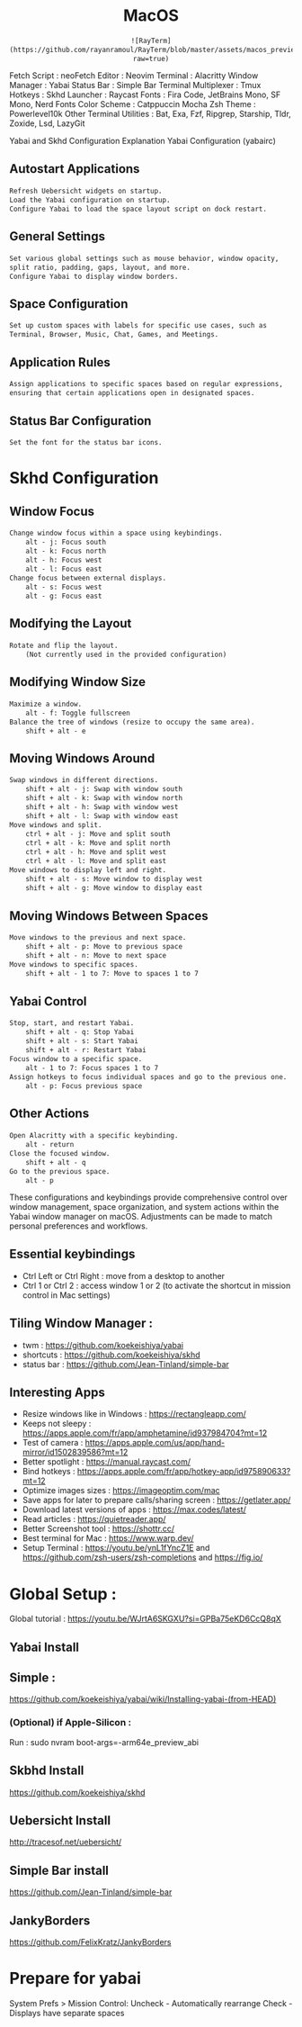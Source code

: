 <div align="center">
    <h1>MacOS</h1>

    ![RayTerm](https://github.com/rayanramoul/RayTerm/blob/master/assets/macos_preview.png?raw=true)
</div>

Fetch Script : neoFetch
Editor : Neovim
Terminal : Alacritty
Window Manager : Yabai
Status Bar : Simple Bar
Terminal Multiplexer : Tmux
Hotkeys : Skhd
Launcher : Raycast
Fonts : Fira Code, JetBrains Mono, SF Mono, Nerd Fonts
Color Scheme : Catppuccin Mocha
Zsh Theme : Powerlevel10k
Other Terminal Utilities : Bat, Exa, Fzf, Ripgrep, Starship, Tldr, Zoxide, Lsd, LazyGit

Yabai and Skhd Configuration Explanation
Yabai Configuration (yabairc)
## Autostart Applications

    Refresh Uebersicht widgets on startup.
    Load the Yabai configuration on startup.
    Configure Yabai to load the space layout script on dock restart.

## General Settings

    Set various global settings such as mouse behavior, window opacity, split ratio, padding, gaps, layout, and more.
    Configure Yabai to display window borders.

## Space Configuration

    Set up custom spaces with labels for specific use cases, such as Terminal, Browser, Music, Chat, Games, and Meetings.

## Application Rules

    Assign applications to specific spaces based on regular expressions, ensuring that certain applications open in designated spaces.

## Status Bar Configuration

    Set the font for the status bar icons.

# Skhd Configuration
## Window Focus

    Change window focus within a space using keybindings.
        alt - j: Focus south
        alt - k: Focus north
        alt - h: Focus west
        alt - l: Focus east
    Change focus between external displays.
        alt - s: Focus west
        alt - g: Focus east

## Modifying the Layout

    Rotate and flip the layout.
        (Not currently used in the provided configuration)

## Modifying Window Size

    Maximize a window.
        alt - f: Toggle fullscreen
    Balance the tree of windows (resize to occupy the same area).
        shift + alt - e

## Moving Windows Around

    Swap windows in different directions.
        shift + alt - j: Swap with window south
        shift + alt - k: Swap with window north
        shift + alt - h: Swap with window west
        shift + alt - l: Swap with window east
    Move windows and split.
        ctrl + alt - j: Move and split south
        ctrl + alt - k: Move and split north
        ctrl + alt - h: Move and split west
        ctrl + alt - l: Move and split east
    Move windows to display left and right.
        shift + alt - s: Move window to display west
        shift + alt - g: Move window to display east

## Moving Windows Between Spaces

    Move windows to the previous and next space.
        shift + alt - p: Move to previous space
        shift + alt - n: Move to next space
    Move windows to specific spaces.
        shift + alt - 1 to 7: Move to spaces 1 to 7

## Yabai Control

    Stop, start, and restart Yabai.
        shift + alt - q: Stop Yabai
        shift + alt - s: Start Yabai
        shift + alt - r: Restart Yabai
    Focus window to a specific space.
        alt - 1 to 7: Focus spaces 1 to 7
    Assign hotkeys to focus individual spaces and go to the previous one.
        alt - p: Focus previous space

## Other Actions

    Open Alacritty with a specific keybinding.
        alt - return
    Close the focused window.
        shift + alt - q
    Go to the previous space.
        alt - p

These configurations and keybindings provide comprehensive control over window management, space organization, and system actions within the Yabai window manager on macOS. Adjustments can be made to match personal preferences and workflows.


## Essential keybindings 
- Ctrl Left or Ctrl Right : move from a desktop to another
- Ctrl 1 or Ctrl 2 : access window 1 or 2 (to activate the shortcut in mission control in Mac settings)

## Tiling Window Manager :
- twm : https://github.com/koekeishiya/yabai
- shortcuts : https://github.com/koekeishiya/skhd
- status bar : https://github.com/Jean-Tinland/simple-bar


## Interesting Apps
- Resize windows like in Windows : https://rectangleapp.com/
- Keeps not sleepy : https://apps.apple.com/fr/app/amphetamine/id937984704?mt=12
- Test of camera : https://apps.apple.com/us/app/hand-mirror/id1502839586?mt=12
- Better spotlight : https://manual.raycast.com/
- Bind hotkeys : https://apps.apple.com/fr/app/hotkey-app/id975890633?mt=12
- Optimize images sizes : https://imageoptim.com/mac
- Save apps for later to prepare calls/sharing screen : https://getlater.app/
- Download latest versions of apps : https://max.codes/latest/
- Read articles : https://quietreader.app/
- Better Screenshot tool : https://shottr.cc/
- Best terminal for Mac : https://www.warp.dev/
- Setup Terminal : https://youtu.be/ynL1fYncZ1E and https://github.com/zsh-users/zsh-completions and https://fig.io/

# Global Setup :
Global tutorial : https://youtu.be/WJrtA6SKGXU?si=GPBa75eKD6CcQ8qX


## Yabai Install
## Simple :
https://github.com/koekeishiya/yabai/wiki/Installing-yabai-(from-HEAD)

### (Optional) if Apple-Silicon :
Run :
sudo nvram boot-args=-arm64e_preview_abi

## Skbhd Install 
https://github.com/koekeishiya/skhd

## Uebersicht Install 
http://tracesof.net/uebersicht/

## Simple Bar install 
https://github.com/Jean-Tinland/simple-bar

## JankyBorders 
https://github.com/FelixKratz/JankyBorders


# Prepare for yabai
System Prefs > Mission Control:
Uncheck - Automatically rearrange
Check - Displays have separate spaces
